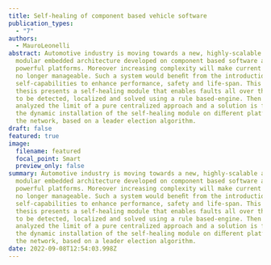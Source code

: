 ```yaml
---
title: Self-healing of component based vehicle software
publication_types:
  - "7"
authors:
  - MauroLeonelli
abstract: Automotive industry is moving towards a new, highly-scalable and
  modular embedded architecture developed on component based software and
  powerful platforms. Moreover increasing complexity will make current approach
  no longer manageable. Such a system would beneﬁt from the introduction of
  self-capabilities to enhance performance, safety and life-span. This master
  thesis presents a self-healing module that enables faults all over the system
  to be detected, localized and solved using a rule based-engine. Then it is
  analyzed the limit of a pure centralized approach and a solution is found in
  the dynamic installation of the self-healing module on diﬀerent platforms in
  the network, based on a leader election algorithm.
draft: false
featured: true
image:
  filename: featured
  focal_point: Smart
  preview_only: false
summary: Automotive industry is moving towards a new, highly-scalable and
  modular embedded architecture developed on component based software and
  powerful platforms. Moreover increasing complexity will make current approach
  no longer manageable. Such a system would beneﬁt from the introduction of
  self-capabilities to enhance performance, safety and life-span. This master
  thesis presents a self-healing module that enables faults all over the system
  to be detected, localized and solved using a rule based-engine. Then it is
  analyzed the limit of a pure centralized approach and a solution is found in
  the dynamic installation of the self-healing module on diﬀerent platforms in
  the network, based on a leader election algorithm.
date: 2022-09-08T12:54:03.998Z
---
```


